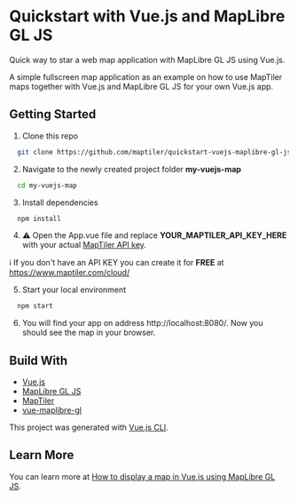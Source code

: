 # Quickstart with Vue.js and MapLibre GL JS

Quick way to star a web map application with MapLibre GL JS using Vue.js.

A simple fullscreen map application as an example on how to use MapTiler maps together with Vue.js and MapLibre GL JS for your own Vue.js app.

## Getting Started

1. Clone this repo 
 
  ```sh
    git clone https://github.com/maptiler/quickstart-vuejs-maplibre-gl-js.git my-vuejs-map
  ```

2. Navigate to the newly created project folder **my-vuejs-map**
  ```sh
    cd my-vuejs-map
  ```

3. Install dependencies
  ```sh
    npm install
  ```

4. :warning: Open the App.vue file and replace **YOUR_MAPTILER_API_KEY_HERE** with your actual [MapTiler API key](https://cloud.maptiler.com/account/keys/).

  :information_source: If you don't have an API KEY you can create it for **FREE** at https://www.maptiler.com/cloud/

5. Start your local environment
  ```sh
    npm start
  ```

6. You will find your app on address http://localhost:8080/. Now you should see the map in your browser.

## Build With

* [Vue.js](https://vuejs.io/start)
* [MapLibre GL JS](https://maplibre.org/)
* [MapTiler](https://www.maptiler.com/)
* [vue-maplibre-gl](https://www.npmjs.com/package/vue-maplibre-gl)

This project was generated with [Vue.js CLI](https://cli.vuejs.org/).

## Learn More

You can learn more at [How to display a map in Vue.js using MapLibre GL JS](https://documentation.maptiler.com/hc/en-us/articles/4413873409809-How-to-display-a-map-in-Vue-js-using-MapLibre-GL-JS).